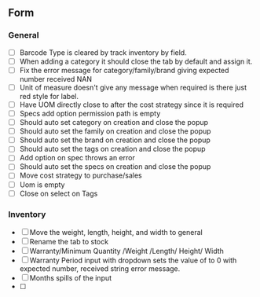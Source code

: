 ## Form
### General
- [ ] Barcode Type is cleared by track inventory by field.
- [ ] When adding a category it should close the tab by default and assign it.
- [ ] Fix the error message for category/family/brand giving expected number received NAN
- [ ] Unit of measure doesn't give any message when required is there just red style for label.
- [ ] Have UOM directly close to after the cost strategy since it is required
- [ ] Specs add option permission path is empty
- [ ] Should auto set category on creation and close the popup
- [ ] Should auto set the family on creation and close the popup
- [ ] Should auto set the brand on creation and close the popup 
- [ ] Should auto set the tags on creation and close the popup
- [ ] Add option on spec throws an error
- [ ] Should auto set the specs on creation and close the popup
- [ ] Move cost strategy to purchase/sales
- [ ] Uom is empty
- [ ] Close on select on Tags

### Inventory
- [ ] Move the weight, length, height, and width to general
- [ ] Rename the tab to stock
- [ ] Warranty/Minimum Quantity /Weight /Length/ Height/ Width
- [ ] Warranty Period input with dropdown sets the value of to 0 with expected number, received string error message.
- [ ] Months spills of the input
- [ ] 